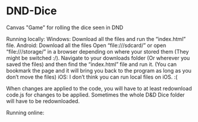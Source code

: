 # DND-Dice
Canvas "Game" for rolling the dice seen in DND

Running locally:
Windows: 
        Download all the files and run the “index.html” file.
Android: 
        Download all the files 
        Open “file:///sdcard/” or open “file:///storage/” in a browser depending on where your stored them (They might be switched :/).
        Navigate to your downloads folder (Or wherever you saved the files) and then find the “index.html” file and run it. (You can bookmark 
          the page and it will bring you back to the program as long as you don’t move the files)
iOS: 
    I don’t think you can run local files on iOS. :(

When changes are applied to the code, you will have to at least redownload code.js for changes to be applied. 
  Sometimes the whole D&D Dice folder will have to be redownloaded.

Running online:
